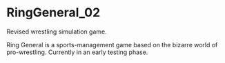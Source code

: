 # RingGeneral_02
Revised wrestling simulation game.

Ring General is a sports-management game based on the bizarre world of pro-wrestling. Currently in an early testing phase.
